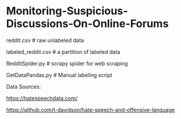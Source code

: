 # Monitoring-Suspicious-Discussions-On-Online-Forums

reddit.csv # raw unlabeled data

labeled_reddit.csv # a partition of labeled data

RedditSpider.py # scrapy spider for web scraping

GetDataPandas.py # Manual labeling script


Data Sources:

https://hatespeechdata.com/


https://github.com/t-davidson/hate-speech-and-offensive-language
